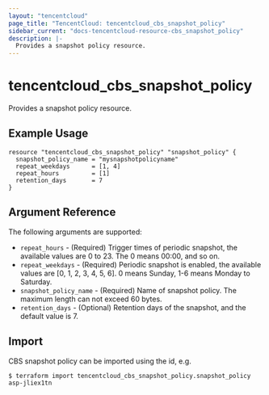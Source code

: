 ```yaml
---
layout: "tencentcloud"
page_title: "TencentCloud: tencentcloud_cbs_snapshot_policy"
sidebar_current: "docs-tencentcloud-resource-cbs_snapshot_policy"
description: |-
  Provides a snapshot policy resource.
---
```


# tencentcloud_cbs_snapshot_policy

Provides a snapshot policy resource.

## Example Usage

```hcl
resource "tencentcloud_cbs_snapshot_policy" "snapshot_policy" {
  snapshot_policy_name = "mysnapshotpolicyname"
  repeat_weekdays      = [1, 4]
  repeat_hours         = [1]
  retention_days       = 7
}
```

## Argument Reference

The following arguments are supported:

* `repeat_hours` - (Required) Trigger times of periodic snapshot, the available values are 0 to 23. The 0 means 00:00, and so on.
* `repeat_weekdays` - (Required) Periodic snapshot is enabled, the available values are [0, 1, 2, 3, 4, 5, 6]. 0 means Sunday, 1-6 means Monday to Saturday.
* `snapshot_policy_name` - (Required) Name of snapshot policy. The maximum length can not exceed 60 bytes.
* `retention_days` - (Optional) Retention days of the snapshot, and the default value is 7.


## Import

CBS snapshot policy can be imported using the id, e.g.

```
$ terraform import tencentcloud_cbs_snapshot_policy.snapshot_policy asp-jliex1tn
```

